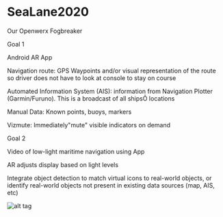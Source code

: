 # SeaLane2020
Our Openwerx Fogbreaker

Goal 1

Android AR App

Navigation route: GPS Waypoints and/or visual representation of the route so driver does not have to look at console to stay on course

Automated Information System (AIS): information from Navigation Plotter (Garmin/Furuno). This is a broadcast of all shipsÕ locations

Manual Data: Known points, buoys, markers

Vizmute: Immediately"mute" visible indicators on demand

Goal 2

Video of low-light maritime navigation using App

AR adjusts display based on light levels

Integrate object detection to match virtual icons to real-world objects, or identify real-world objects not present in existing data sources (map, AIS, etc)

![alt tag](https://github.com/TampadeepseaX/SeaLane2020/screenshot.png)
